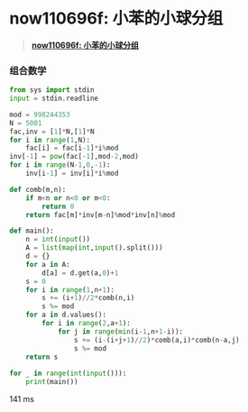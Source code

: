 # now110696f: 小苯的小球分组


> <u>**[now110696f: 小苯的小球分组](https://ac.nowcoder.com/acm/contest/110696/F)**</u>


### 组合数学


```python []
from sys import stdin
input = stdin.readline

mod = 998244353
N = 5001
fac,inv = [1]*N,[1]*N
for i in range(1,N):
    fac[i] = fac[i-1]*i%mod
inv[-1] = pow(fac[-1],mod-2,mod)
for i in range(N-1,0,-1):
    inv[i-1] = inv[i]*i%mod

def comb(m,n):
    if m<n or n<0 or m<0:
        return 0
    return fac[m]*inv[m-n]%mod*inv[n]%mod

def main():
    n = int(input())
    A = list(map(int,input().split()))
    d = {}
    for a in A:
        d[a] = d.get(a,0)+1
    s = 0
    for i in range(1,n+1):
        s += (i+1)//2*comb(n,i)
        s %= mod
    for a in d.values():
        for i in range(2,a+1):
            for j in range(min(i-1,n+1-i)):
                s += (i-(i+j+1)//2)*comb(a,i)*comb(n-a,j)
                s %= mod
    return s
        
for _ in range(int(input())):
    print(main())
```
141 ms


